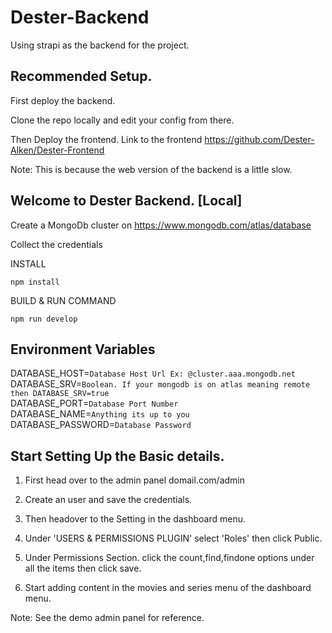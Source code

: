 # Dester-Backend

Using strapi as the backend for the project.

## Recommended Setup.

First deploy the backend.

Clone the repo locally and edit your config from there.

Then Deploy the frontend. Link to the frontend https://github.com/Dester-Alken/Dester-Frontend

Note: This is because the web version of the backend is a little slow.
 
## Welcome to Dester Backend. [Local]

Create a MongoDb cluster on https://www.mongodb.com/atlas/database

Collect the credentials

INSTALL
```
npm install
```

BUILD & RUN COMMAND
```
npm run develop
```

## Environment Variables

DATABASE_HOST=`Database Host Url Ex: @cluster.aaa.mongodb.net`<br>
DATABASE_SRV=`Boolean. If your mongodb is on atlas meaning remote then DATABASE_SRV=true`<br>
DATABASE_PORT=`Database Port Number`<br>
DATABASE_NAME=`Anything its up to you`<br>
DATABASE_PASSWORD=`Database Password`<br>

## Start Setting Up the Basic details.

1) First head over to the admin panel domail.com/admin

2) Create an user and save the credentials.

3) Then headover to the Setting in the dashboard menu.

4) Under 'USERS & PERMISSIONS PLUGIN' select 'Roles' then click Public.

5) Under Permissions Section. click the count,find,findone options under all the items then click save.

6) Start adding content in the movies and series menu of the dashboard menu.

Note: See the demo admin panel for reference.